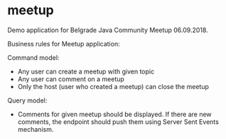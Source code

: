 # meetup
Demo application for Belgrade Java Community Meetup 06.09.2018.

Business rules for Meetup application:

Command model:
* Any user can create a meetup with given topic
* Any user can comment on a meetup
* Only the host (user who created a meetup) can close the meetup

Query model:
* Comments for given meetup should be displayed. If there are new comments, the endpoint should push them using Server Sent Events mechanism.